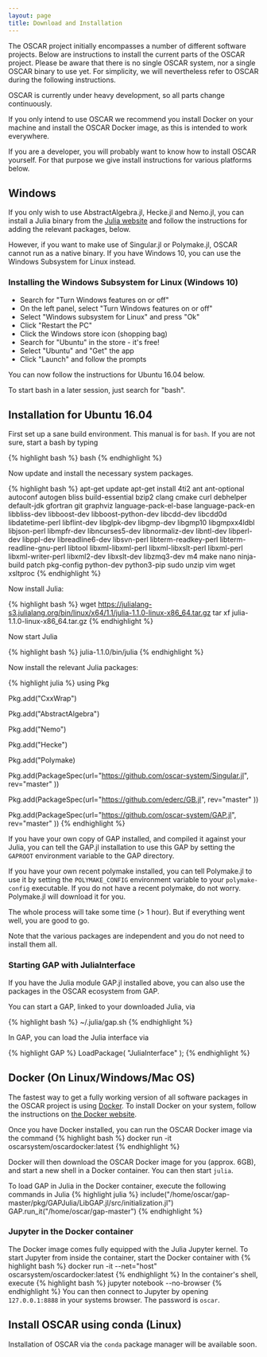 ```yaml
---
layout: page
title: Download and Installation
---
```


The OSCAR project initially encompasses a number of different software projects. 
Below are instructions to install the current parts of the OSCAR project.
Please be aware that there is no single OSCAR system, nor a single OSCAR binary
to use yet. For simplicity, we will nevertheless refer to OSCAR during the following
instructions.

OSCAR is currently under heavy development, so all parts
change continuously.

If you only intend to use OSCAR we recommend you install Docker on your machine and
install the OSCAR Docker image, as this is intended to work everywhere.

If you are a developer, you will probably want to know how to install OSCAR yourself.
For that purpose we give install instructions for various platforms below.

## Windows

If you only wish to use AbstractAlgebra.jl, Hecke.jl and Nemo.jl, you can install a
Julia binary from the [Julia website](https://julialang.org) and follow the instructions
for adding the relevant packages, below.

However, if you want to make use of Singular.jl or Polymake.jl, OSCAR cannot run as a
native binary. If you have Windows 10, you can use the Windows Subsystem for Linux
instead.

### Installing the Windows Subsystem for Linux (Windows 10)

  * Search for "Turn Windows features on or off"
  * On the left panel, select "Turn Windows features on or off"
  * Select "Windows subsystem for Linux" and press "Ok"
  * Click "Restart the PC"
  * Click the Windows store icon (shopping bag)
  * Search for "Ubuntu" in the store - it's free!
  * Select "Ubuntu" and "Get" the app
  * Click "Launch" and follow the prompts

You can now follow the instructions for Ubuntu 16.04 below.

To start bash in a later session, just search for "bash".

## Installation for Ubuntu 16.04

First set up a sane build environment. This manual is for `bash`. If you are not sure, start a bash by typing

{% highlight bash %}
bash
{% endhighlight %}

Now update and install the necessary system packages.

{% highlight bash %}
apt-get update
apt-get install 4ti2 ant ant-optional autoconf autogen bliss build-essential bzip2 clang cmake curl debhelper default-jdk gfortran git graphviz language-pack-el-base language-pack-en libbliss-dev libboost-dev libboost-python-dev libcdd-dev libcdd0d libdatetime-perl libflint-dev libglpk-dev libgmp-dev libgmp10 libgmpxx4ldbl libjson-perl libmpfr-dev libncurses5-dev libnormaliz-dev libntl-dev libperl-dev libppl-dev libreadline6-dev libsvn-perl libterm-readkey-perl libterm-readline-gnu-perl libtool libxml-libxml-perl libxml-libxslt-perl libxml-perl libxml-writer-perl libxml2-dev libxslt-dev libzmq3-dev m4 make nano ninja-build patch pkg-config python-dev python3-pip sudo unzip vim wget xsltproc
{% endhighlight %}

Now install Julia:

{% highlight bash %}
wget https://julialang-s3.julialang.org/bin/linux/x64/1.1/julia-1.1.0-linux-x86_64.tar.gz
tar xf julia-1.1.0-linux-x86_64.tar.gz
{% endhighlight %}

Now start Julia

{% highlight bash %}
julia-1.1.0/bin/julia
{% endhighlight %}

Now install the relevant Julia packages:

{% highlight julia %}
using Pkg

Pkg.add("CxxWrap")

Pkg.add("AbstractAlgebra")

Pkg.add("Nemo")

Pkg.add("Hecke")

Pkg.add("Polymake)

Pkg.add(PackageSpec(url="https://github.com/oscar-system/Singular.jl", rev="master" ))

Pkg.add(PackageSpec(url="https://github.com/ederc/GB.jl", rev="master" ))

Pkg.add(PackageSpec(url="https://github.com/oscar-system/GAP.jl", rev="master" ))
{% endhighlight %}

If you have your own copy of GAP installed, and compiled it against your Julia,
you can tell the GAP.jl installation to use this GAP by setting the `GAPROOT`
environment variable to the GAP directory.

If you have your own recent polymake installed, you can tell Polymake.jl to use it by setting the
`POLYMAKE_CONFIG` environment variable to your `polymake-config` executable. If you do not
have a recent polymake, do not worry. Polymake.jl will download it for you.

The whole process will take some time (> 1 hour). But if everything went well, you are
good to go.

Note that the various packages are independent and you do not need to install them all.

### Starting GAP with JuliaInterface

If you have the Julia module GAP.jl installed above, you can also use the packages in the OSCAR ecosystem from GAP.

You can start a GAP, linked to your downloaded Julia, via

{% highlight bash %}
~/.julia/gap.sh
{% endhighlight %}

In GAP, you can load the Julia interface via

{% highlight GAP %}
LoadPackage( "JuliaInterface" );
{% endhighlight %}

## Docker (On Linux/Windows/Mac OS)

The fastest way to get a fully working version of all software packages
in the OSCAR project is using [Docker](http://www.docker.com). To install Docker on your system, follow the instructions on [the Docker website](https://www.docker.com/products/docker-desktop).

Once you have Docker installed, you can run the OSCAR Docker image via the command
{% highlight bash %}
docker run -it oscarsystem/oscardocker:latest
{% endhighlight %}

Docker will then download the OSCAR Docker image for you (approx. 6GB), and start a new
shell in a Docker container. You can then start `julia`.

To load GAP in Julia in the Docker container, execute the following commands in Julia
{% highlight julia %}
include("/home/oscar/gap-master/pkg/GAPJulia/LibGAP.jl/src/initialization.jl")
GAP.run_it("/home/oscar/gap-master")
{% endhighlight %}

### Jupyter in the Docker container

The Docker image comes fully equipped with the Julia Jupyter kernel. To start Jupyter from
inside the container, start the Docker container with
{% highlight bash %}
docker run -it --net="host" oscarsystem/oscardocker:latest
{% endhighlight %}
In the container's shell, execute
{% highlight bash %}
jupyter notebook --no-browser
{% endhighlight %}
You can then connect to Jupyter by opening `127.0.0.1:8888` in your systems browser.
The password is `oscar`.

## Install OSCAR using conda (Linux)

Installation of OSCAR via the `conda` package manager will be available soon.
